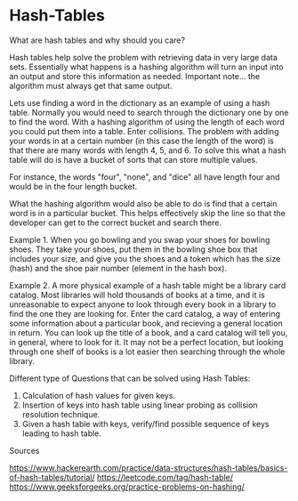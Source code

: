 # Hash-Tables

What are hash tables and why should you care?

Hash tables help solve the problem with retrieving data in very large data sets. Essentially what happens is a hashing algorithm will turn an input into an output and store this information as needed. Important note... the algorithm must always get that same output. 

Lets use finding a word in the dictionary as an example of using a hash table. Normally you would need to search through the dictionary one by one to find the word. With a hashing algorithm of using the length of each word you could put them into a table. 
Enter collisions. The problem with adding your words in at a certain number (in this case the length of the word) is that there are many words with length 4, 5, and 6. To solve this what a hash table will do is have a bucket of sorts that can store multiple values.

For instance, the words "four", "none", and "dice" all have length four and would be in the four length bucket.

What the hashing algorithm would also be able to do is find that a certain word is in a particular bucket. This helps effectively skip the line so that the developer can get to the correct bucket and search there.

Example 1.
When you go bowling and you swap your shoes for bowling shoes. They take your shoes, put them in the bowling shoe box that includes your size, and give you the shoes and a token which has the size (hash) and the shoe pair number (element in the hash box).


Example 2.
A more physical example of a hash table might be a library card catalog.  Most libraries will hold thousands of books at a time, and it is unreasonable to expect anyone to look through every book in a library to find the one they are looking for.  Enter the card catalog, a way of entering some information about a particular book, and recieving a general location in return.  You can look up the title of a book, and a card catalog will tell you, in general, where to look for it.  It may not be a perfect location, but looking through one shelf of books is a lot easier then searching through the whole library.


Different type of Questions that can be solved using Hash Tables:
1. Calculation of hash values for given keys.
2. Insertion of keys into hash table using linear probing as collision resolution technique.
3. Given a hash table with keys, verify/find possible sequence of keys leading to hash table.

Sources

https://www.hackerearth.com/practice/data-structures/hash-tables/basics-of-hash-tables/tutorial/
https://leetcode.com/tag/hash-table/
https://www.geeksforgeeks.org/practice-problems-on-hashing/
